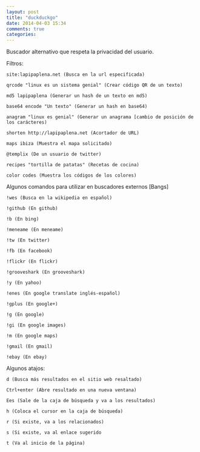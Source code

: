 ```yaml
---
layout: post
title: "duckduckgo"
date: 2014-04-03 15:34
comments: true
categories: 
---
```

Buscador alternativo que respeta la privacidad del usuario.

Filtros:

	site:lapipaplena.net (Busca en la url especificada)

	qrcode "linux es un sistema genial" (Crear código QR de un texto)

	md5 lapipaplena (Generar un hash de un texto en md5)

	base64 encode "Un texto" (Generar un hash en base64)

	anagram "linux es genial" (Generar un anagrama [cambio de posición de los carácteres)

	shorten http://lapipaplena.net (Acortador de URL)

	maps ibiza (Muestra el mapa solicitado)

	@templix (De un usuario de twitter)

	recipes "tortilla de patatas" (Recetas de cocina)

	color codes (Muestra los códigos de los colores)

Algunos comandos para utilizar en buscadores externos [Bangs] 

	!wes (Busca en la wikipedia en español)

	!github (En github)

	!b (En bing)

	!meneame (En meneame)

	!tw (En twitter)

	!fb (En facebook)

	!flickr (En flickr)

	!grooveshark (En grooveshark)

	!y (En yahoo)

	!enes (En google translate inglés-español)

	!gplus (En google+)

	!g (En google)

	!gi (En google images)

	!m (En google maps)

	!gmail (En gmail)

	!ebay (En ebay) 

Algunos atajos:

	d (Busca más resultados en el sitio web resaltado)

	Ctrl+enter (Abre resultado en una nueva ventana)

	Ees (Sale de la caja de búsqueda y va a los resultados)

	h (Coloca el cursor en la caja de búsqueda)

	r (Si existe, va a los relacionados)

	s (Si existe, va al enlace sugerido

	t (Va al inicio de la página) 

